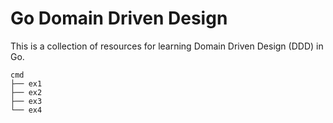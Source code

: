 Go Domain Driven Design
========================

This is a collection of resources for learning Domain Driven Design (DDD) in Go.

```
cmd
├── ex1
├── ex2
├── ex3
└── ex4
```
